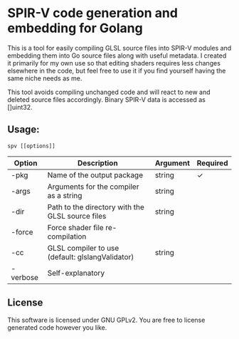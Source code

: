 # SPIR-V code generation and embedding for Golang

This is a tool for easily compiling GLSL source files into SPIR-V modules and
embedding them into Go source files along with useful metadata. I created it
primarily for my own use so that editing shaders requires less changes elsewhere
in the code, but feel free to use it if you find yourself having the same niche
needs as me.

This tool avoids compiling unchanged code and will react to new and deleted
source files accordingly. Binary SPIR-V data is accessed as []uint32.

## Usage:

`spv [[options]]`

| Option   | Description | Argument | Required |
| -------- | --------- | -------- | ----------- |
| -pkg     | Name of the output package | string | &#10003; |
| -args    | Arguments for the compiler as a string | string | |
| -dir     | Path to the directory with the GLSL source files | string | |
| -force   | Force shader file re-compilation | | |
| -cc      | GLSL compiler to use (default: glslangValidator) | string | |
| -verbose | Self-explanatory | | |

## License

This software is licensed under GNU GPLv2. You are free to license generated
code however you like.
